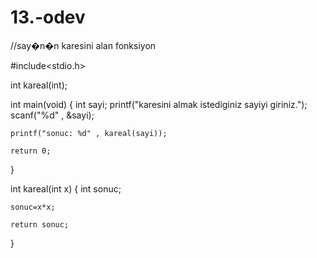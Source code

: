 # 13.-odev

//say�n�n karesini alan fonksiyon

#include<stdio.h>

int kareal(int);

int main(void)
{
	int sayi;
	printf("karesini almak istediginiz sayiyi giriniz.");
	scanf("%d" , &sayi);
	
	printf("sonuc: %d" , kareal(sayi));
	
	return 0;
	
}

int kareal(int x)
{
	int sonuc;
	
	sonuc=x*x;
	
	return sonuc;
}
